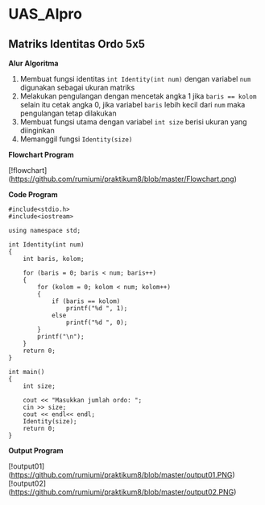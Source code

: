 # UAS_Alpro


## Matriks Identitas Ordo 5x5

**Alur Algoritma**
1. Membuat fungsi identitas `int Identity(int num)` dengan variabel `num` digunakan sebagai ukuran matriks
2. Melakukan pengulangan dengan mencetak angka 1 jika `baris == kolom` selain itu cetak angka 0, jika variabel `baris` lebih kecil dari `num` maka pengulangan tetap dilakukan
3. Membuat fungsi utama dengan variabel `int size` berisi ukuran yang diinginkan
4. Memanggil fungsi `Identity(size)`

**Flowchart Program**

[!flowchart]
(https://github.com/rumiumi/praktikum8/blob/master/Flowchart.png)

**Code Program**
```
#include<stdio.h>
#include<iostream>

using namespace std;

int Identity(int num)
{
    int baris, kolom;

    for (baris = 0; baris < num; baris++)
    {
        for (kolom = 0; kolom < num; kolom++)
        {
            if (baris == kolom)
                printf("%d ", 1);
            else
                printf("%d ", 0);
        }
        printf("\n");
    }
    return 0;
}

int main()
{
    int size;

    cout << "Masukkan jumlah ordo: ";
    cin >> size;
    cout << endl<< endl;
    Identity(size);
    return 0;
}

```

**Output Program**

[!output01]
(https://github.com/rumiumi/praktikum8/blob/master/output01.PNG)
[!output02]
(https://github.com/rumiumi/praktikum8/blob/master/output02.PNG)
